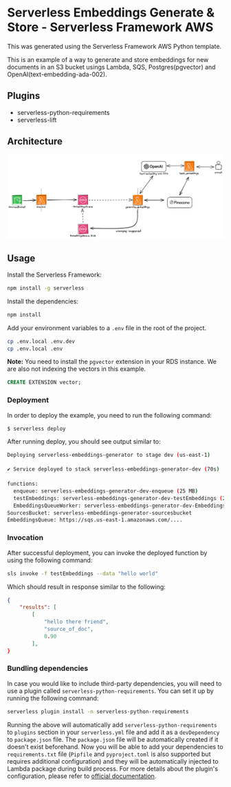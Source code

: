 <!--
title: 'AWS Python Example'
description: 'This template demonstrates how to deploy a Python function running on AWS Lambda using the traditional Serverless Framework.'
layout: Doc
framework: v3
platform: AWS
language: python
priority: 2
authorLink: 'https://github.com/serverless'
authorName: 'Serverless, inc.'
authorAvatar: 'https://avatars1.githubusercontent.com/u/13742415?s=200&v=4'
-->


# Serverless Embeddings Generate & Store - Serverless Framework AWS

This was generated using the Serverless Framework AWS Python template. 

This is an example of a way to generate and store embeddings for new documents in an S3 bucket usings Lambda, SQS, Postgres(pgvector) and OpenAI(text-embedding-ada-002).

## Plugins
- serverless-python-requirements
- serverless-lift

## Architecture
![diagram](./images/serverless-embedding.png)


## Usage

Install the Serverless Framework:

```bash
npm install -g serverless
```

Install the dependencies:

```bash
npm install
```

Add your environment variables to a `.env` file in the root of the project. 

```bash
cp .env.local .env.dev
cp .env.local .env
```

**Note:** You need to install the `pgvector` extension in your RDS instance. We are also not indexing the vectors in this example.

```sql
CREATE EXTENSION vector;
```

### Deployment

In order to deploy the example, you need to run the following command:

```
$ serverless deploy
```

After running deploy, you should see output similar to:

```bash
Deploying serverless-embeddings-generator to stage dev (us-east-1)

✔ Service deployed to stack serverless-embeddings-generator-dev (70s)

functions:
  enqueue: serverless-embeddings-generator-dev-enqueue (25 MB)
  testEmbeddings: serverless-embeddings-generator-dev-testEmbeddings (25 MB)
  EmbeddingsQueueWorker: serverless-embeddings-generator-dev-EmbeddingsQueueWorker (25 MB)
SourcesBucket: serverless-embeddings-generator-sourcesbucket
EmbeddingsQueue: https://sqs.us-east-1.amazonaws.com/....
```

### Invocation

After successful deployment, you can invoke the deployed function by using the following command:

```bash
sls invoke -f testEmbeddings --data "hello world"  
```

Which should result in response similar to the following:

```json
{
    "results": [
        [
            "hello there friend",
            "source_of_doc",
            0.90
        ],
}
```

### Bundling dependencies

In case you would like to include third-party dependencies, you will need to use a plugin called `serverless-python-requirements`. You can set it up by running the following command:

```bash
serverless plugin install -n serverless-python-requirements
```

Running the above will automatically add `serverless-python-requirements` to `plugins` section in your `serverless.yml` file and add it as a `devDependency` to `package.json` file. The `package.json` file will be automatically created if it doesn't exist beforehand. Now you will be able to add your dependencies to `requirements.txt` file (`Pipfile` and `pyproject.toml` is also supported but requires additional configuration) and they will be automatically injected to Lambda package during build process. For more details about the plugin's configuration, please refer to [official documentation](https://github.com/UnitedIncome/serverless-python-requirements).
